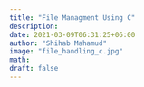 ```yaml
---
title: "File Managment Using C"
description: 
date: 2021-03-09T06:31:25+06:00
author: "Shihab Mahamud"
image: "file_handling_c.jpg"
math:
draft: false
---
```


